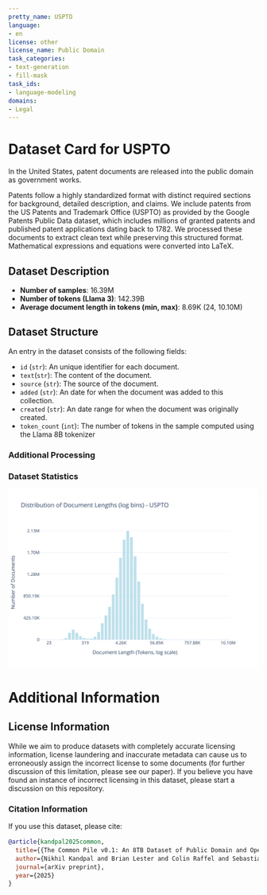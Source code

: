 ```yaml
---
pretty_name: USPTO
language:
- en
license: other
license_name: Public Domain
task_categories:
- text-generation
- fill-mask
task_ids:
- language-modeling
domains:
- Legal
---
```


# Dataset Card for USPTO

<!-- START-SHORT DESCRIPTION -->
In the United States, patent documents are released into the public domain as government works.
<!-- END-SHORT DESCRIPTION -->

Patents follow a highly standardized format with distinct required sections for background, detailed description, and claims. We include patents from the US Patents and Trademark Office (USPTO) as provided by the Google Patents Public Data dataset, which includes millions of granted patents and published patent applications dating back to 1782. We processed these documents to extract clean text while preserving this structured format. Mathematical expressions and equations were converted into LaTeX.




## Dataset Description

<!-- START-DESC-STATS -->
- **Number of samples**: 16.39M
- **Number of tokens (Llama 3)**: 142.39B
- **Average document length in tokens (min, max)**: 8.69K (24, 10.10M)
<!-- END-DESC-STATS -->


## Dataset Structure
An entry in the dataset consists of the following fields:

- `id` (`str`): An unique identifier for each document.
- `text`(`str`): The content of the document.
- `source` (`str`): The source of the document.
- `added` (`str`): An date for when the document was added to this collection.
- `created` (`str`): An date range for when the document was originally created.
- `token_count` (`int`): The number of tokens in the sample computed using the Llama 8B tokenizer


### Additional Processing


### Dataset Statistics

<!-- START-DATASET PLOTS -->
<p align="center">
<img src="./images/dist_document_length.svg" width="600" style="margin-right: 10px;" />
</p>
<!-- END-DATASET PLOTS -->


# Additional Information

## License Information
While we aim to produce datasets with completely accurate licensing information, license laundering and inaccurate metadata can cause us to erroneously assign the incorrect license to some documents (for further discussion of this limitation, please see our paper). If you believe you have found an instance of incorrect licensing in this dataset, please start a discussion on this repository.

### Citation Information

If you use this dataset, please cite:
```bibtex
@article{kandpal2025common,
  title={{The Common Pile v0.1: An 8TB Dataset of Public Domain and Openly Licensed Text}},
  author={Nikhil Kandpal and Brian Lester and Colin Raffel and Sebastian Majstorovic and Stella Biderman and Baber Abbasi and Luca Soldaini and Enrico Shippole and A. Feder Cooper and Aviya Skowron and Shayne Longpre and Lintang Sutawika and Alon Albalak and Zhenlin Xu and Guilherme Penedo and Loubna Ben  and Elie Bakouch and John David  and Honglu Fan and Dashiell Stander and Guangyu Song and Aaron Gokaslan and John Kirchenbauer and Tom Goldstein and Brian R and Bhavya Kailkhura and Tyler Murray},
  journal={arXiv preprint},
  year={2025}
}
```
